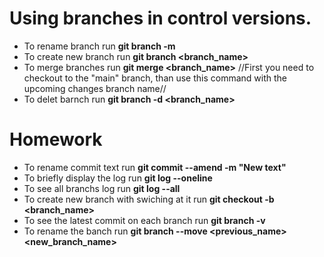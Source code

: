 # Using branches in control versions.
* To rename branch run **git branch -m <name>**
* To create new branch run **git branch <branch_name>**
* To merge branches run **git merge <branch_name>**
//First you need to checkout to the "main" branch, than use this command with the upcoming changes branch name//
* To delet barnch run **git branch -d <branch_name>**

# Homework

* To rename commit text run **git commit --amend -m "New text"**
* To briefly display the log run **git log --oneline**
* To see all branchs log run **git log --all**
* To create new branch with swiching at it run **git checkout -b <branch_name>**
* To see the latest commit on each branch run **git branch -v**
* To rename the banch run **git branch --move <previous_name> <new_branch_name>**
